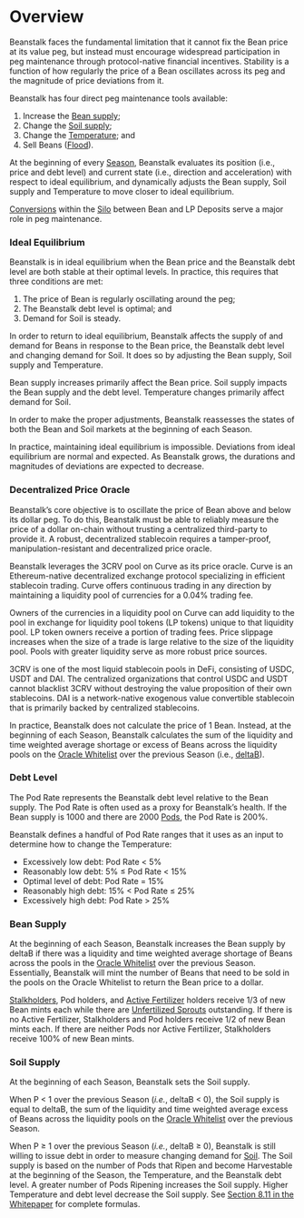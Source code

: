 # Overview

Beanstalk faces the fundamental limitation that it cannot fix the Bean price at its value peg, but instead must encourage widespread participation in peg maintenance through protocol-native financial incentives. Stability is a function of how regularly the price of a Bean oscillates across its peg and the magnitude of price deviations from it.

Beanstalk has four direct peg maintenance tools available:

1. Increase the [Bean supply](overview.md#bean-supply);
2. Change the [Soil supply](overview.md#soil-supply);
3. Change the [Temperature](temperature.md); and
4. Sell Beans ([Flood](flood.md)).

At the beginning of every [Season](../farm/sun.md), Beanstalk evaluates its position (i.e., price and debt level) and current state (i.e., direction and acceleration) with respect to ideal equilibrium, and dynamically adjusts the Bean supply, Soil supply and Temperature to move closer to ideal equilibrium.

[Conversions](convert.md) within the [Silo](../farm/silo.md) between Bean and LP Deposits serve a major role in peg maintenance.

### **Ideal Equilibrium**

Beanstalk is in ideal equilibrium when the Bean price and the Beanstalk debt level are both stable at their optimal levels. In practice, this requires that three conditions are met:

1. The price of Bean is regularly oscillating around the peg;
2. The Beanstalk debt level is optimal; and
3. Demand for Soil is steady.

In order to return to ideal equilibrium, Beanstalk affects the supply of and demand for Beans in response to the Bean price, the Beanstalk debt level and changing demand for Soil. It does so by adjusting the Bean supply, Soil supply and Temperature.

Bean supply increases primarily affect the Bean price. Soil supply impacts the Bean supply and the debt level. Temperature changes primarily affect demand for Soil.

In order to make the proper adjustments, Beanstalk reassesses the states of both the Bean and Soil markets at the beginning of each Season.

In practice, maintaining ideal equilibrium is impossible. Deviations from ideal equilibrium are normal and expected. As Beanstalk grows, the durations and magnitudes of deviations are expected to decrease.

### **Decentralized Price Oracle**

Beanstalk’s core objective is to oscillate the price of Bean above and below its dollar peg. To do this, Beanstalk must be able to reliably measure the price of a dollar on-chain without trusting a centralized third-party to provide it. A robust, decentralized stablecoin requires a tamper-proof, manipulation-resistant and decentralized price oracle.

Beanstalk leverages the 3CRV pool on Curve as its price oracle. Curve is an Ethereum-native decentralized exchange protocol specializing in efficient stablecoin trading. Curve offers continuous trading in any direction by maintaining a liquidity pool of currencies for a 0.04% trading fee.

Owners of the currencies in a liquidity pool on Curve can add liquidity to the pool in exchange for liquidity pool tokens (LP tokens) unique to that liquidity pool. LP token owners receive a portion of trading fees. Price slippage increases when the size of a trade is large relative to the size of the liquidity pool. Pools with greater liquidity serve as more robust price sources.

3CRV is one of the most liquid stablecoin pools in DeFi, consisting of USDC, USDT and DAI. The centralized organizations that control USDC and USDT cannot blacklist 3CRV without destroying the value proposition of their own stablecoins. DAI is a network-native exogenous value convertible stablecoin that is primarily backed by centralized stablecoins.

In practice, Beanstalk does not calculate the price of 1 Bean. Instead, at the beginning of each Season, Beanstalk calculates the sum of the liquidity and time weighted average shortage or excess of Beans across the liquidity pools on the [Oracle Whitelist](../farm/sun.md#oracle-whitelist) over the previous Season (i.e., [deltaB](../protocol/glossary.md#deltab)).

### **Debt Level**

The Pod Rate represents the Beanstalk debt level relative to the Bean supply. The Pod Rate is often used as a proxy for Beanstalk’s health. If the Bean supply is 1000 and there are 2000 [Pods](../farm/field.md#pods), the Pod Rate is 200%.

Beanstalk defines a handful of Pod Rate ranges that it uses as an input to determine how to change the Temperature:

* Excessively low debt: Pod Rate < 5%
* Reasonably low debt: 5% ≤ Pod Rate < 15%
* Optimal level of debt: Pod Rate = 15%
* Reasonably high debt: 15% < Pod Rate ≤ 25%
* Excessively high debt: Pod Rate > 25%

### **Bean Supply**

At the beginning of each Season, Beanstalk increases the Bean supply by deltaB if there was a liquidity and time weighted average shortage of Beans across the pools in the [Oracle Whitelist](../farm/sun.md#oracle-whitelist) over the previous Season. Essentially, Beanstalk will mint the number of Beans that need to be sold in the pools on the Oracle Whitelist to return the Bean price to a dollar.

[Stalkholders](../farm/silo.md#the-stalk-system), Pod holders, and [Active Fertilizer](../farm/barn.md#fertilizer) holders receive 1/3 of new Bean mints each while there are [Unfertilized Sprouts](../farm/barn.md#fertilizer) outstanding. If there is no Active Fertilizer, Stalkholders and Pod holders receive 1/2 of new Bean mints each. If there are neither Pods nor Active Fertilizer, Stalkholders receive 100% of new Bean mints.

### **Soil Supply**

At the beginning of each Season, Beanstalk sets the Soil supply.

When P < 1 over the previous Season (_i.e._, deltaB < 0), the Soil supply is equal to deltaB, the sum of the liquidity and time weighted average excess of Beans across the liquidity pools on the [Oracle Whitelist](../farm/sun.md#oracle-whitelist) over the previous Season.

When P ≥ 1 over the previous Season (_i.e._, deltaB ≥ 0), Beanstalk is still willing to issue debt in order to measure changing demand for [Soil](../farm/field.md#soil). The Soil supply is based on the number of Pods that Ripen and become Harvestable at the beginning of the Season, the Temperature, and the Beanstalk debt level. A greater number of Pods Ripening increases the Soil supply. Higher Temperature and debt level decrease the Soil supply. See [Section 8.11 in the Whitepaper](https://bean.money/beanstalk.pdf#subsection.8.11) for complete formulas.
